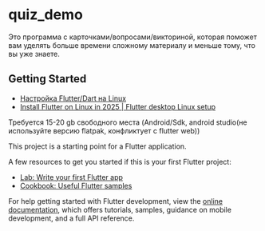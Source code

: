 # quiz_demo

Это программа с карточками/вопросами/викториной, 
которая поможет вам уделять больше времени сложному материалу и меньше тому, что вы уже знаете.

## Getting Started
- [Настройка Flutter/Dart на Linux](https://habr.com/ru/articles/741248/)
- [Install Flutter on Linux in 2025 | Flutter desktop Linux setup](https://www.youtube.com/live/RFSF4t5FQhg)

Требуется 15-20 gb свободного места (Android/Sdk, android studio(не используйте версию flatpak, конфликтует с flutter web))


This project is a starting point for a Flutter application.

A few resources to get you started if this is your first Flutter project:

- [Lab: Write your first Flutter app](https://docs.flutter.dev/get-started/codelab)
- [Cookbook: Useful Flutter samples](https://docs.flutter.dev/cookbook)

For help getting started with Flutter development, view the
[online documentation](https://docs.flutter.dev/), which offers tutorials,
samples, guidance on mobile development, and a full API reference.
